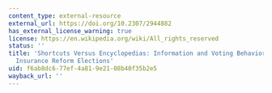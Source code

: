 ```yaml
---
content_type: external-resource
external_url: https://doi.org/10.2307/2944882
has_external_license_warning: true
license: https://en.wikipedia.org/wiki/All_rights_reserved
status: ''
title: 'Shortcuts Versus Encyclopedias: Information and Voting Behavior in California
  Insurance Reform Elections'
uid: f6ab8dc6-77ef-4a81-9e21-08b40f35b2e5
wayback_url: ''
---
```

